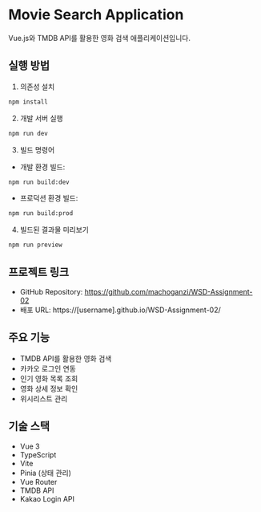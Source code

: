 # Movie Search Application

Vue.js와 TMDB API를 활용한 영화 검색 애플리케이션입니다.

## 실행 방법

1. 의존성 설치
```bash
npm install
```

2. 개발 서버 실행
```bash
npm run dev
```

3. 빌드 명령어
- 개발 환경 빌드:
```bash
npm run build:dev
```
- 프로덕션 환경 빌드:
```bash
npm run build:prod
```

4. 빌드된 결과물 미리보기
```bash
npm run preview
```

## 프로젝트 링크

- GitHub Repository: https://github.com/machoganzi/WSD-Assignment-02
- 배포 URL: https://[username].github.io/WSD-Assignment-02/

## 주요 기능

- TMDB API를 활용한 영화 검색
- 카카오 로그인 연동
- 인기 영화 목록 조회
- 영화 상세 정보 확인
- 위시리스트 관리

## 기술 스택

- Vue 3
- TypeScript
- Vite
- Pinia (상태 관리)
- Vue Router
- TMDB API
- Kakao Login API